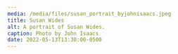 ```yaml
---
media: /media/files/susan_portrait_byjohnisaacs.jpeg
title: Susan Wides
alt: A portrait of Susan Wides.
caption: Photo by John Isaacs
date: 2022-05-13T13:30:00-0500
---
```

